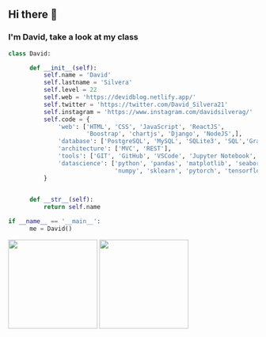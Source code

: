 ## Hi there 👋

### I'm David, take a look at my class  

```python
class David:

      def __init__(self):
          self.name = 'David'
          self.lastname = 'Silvera'
          self.level = 22
          self.web = 'https://devidblog.netlify.app/'
          self.twitter = 'https://twitter.com/David_Silvera21'
          self.instagram = 'https://www.instagram.com/davidsilverag/'
          self.code = {
              'web': ['HTML', 'CSS', 'JavaScript', 'ReactJS',
                      'Boostrap', 'chartjs', 'Django', 'NodeJS',],
              'database': ['PostgreSQL', 'MySQL', 'SQLite3', 'SQL','GraphQL'],
              'architecture': ['MVC', 'REST'],
              'tools': ['GIT', 'GitHub', 'VSCode', 'Jupyter Notebook', 'anaconda'],
              'datascience': ['python', 'pandas', 'matplotlib', 'seaborn',
                              'numpy', 'sklearn', 'pytorch', 'tensorflow']
          }
          

      def __str__(self):
          return self.name

if __name__ == '__main__':
      me = David()
```

<p>
  <img height="180em" src="https://github-readme-stats.vercel.app/api?username=DavidSilveraGabriel&show_icons=true&hide_border=true&&count_private=true&include_all_commits=true" />
  <img height="180em" src="https://github-readme-stats.vercel.app/api/top-langs/?username=DavidSilveraGabriel&show_icons=true&hide_border=true&layout=compact&langs_count=8"/>
</p>


